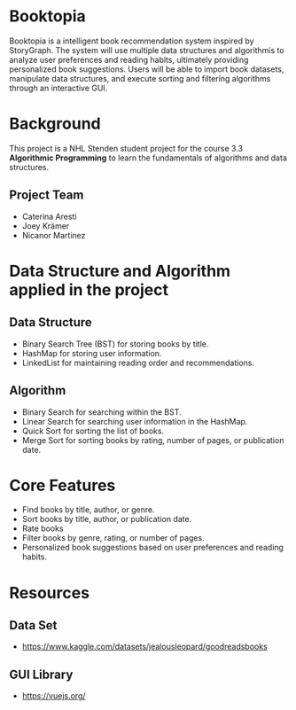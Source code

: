 # Booktopia
Booktopia is a intelligent book recommendation system inspired by StoryGraph. The system will use multiple data structures and algorithmis to analyze user preferences and reading habits, ultimately providing personalized book suggestions. Users will be able to import book datasets, manipulate data structures, and execute sorting and filtering algorithms through an interactive GUI.

# Background
This project is a NHL Stenden student project for the course 3.3 **Algorithmic Programming** to learn the fundamentals of algorithms and data structures.

## Project Team
- Caterina Aresti
- Joey Krämer
- Nicanor Martinez

# Data Structure and Algorithm applied in the project

## Data Structure
- Binary Search Tree (BST) for storing books by title.
- HashMap for storing user information.
- LinkedList for maintaining reading order and recommendations.
## Algorithm
- Binary Search for searching within the BST.
- Linear Search for searching user information in the HashMap.
- Quick Sort for sorting the list of books.
- Merge Sort for sorting books by rating, number of pages, or publication date.

# Core Features
- Find books by title, author, or genre.
- Sort books by title, author, or publication date.
- Rate books
- Filter books by genre, rating, or number of pages.
- Personalized book suggestions based on user preferences and reading habits.

# Resources

## Data Set
- https://www.kaggle.com/datasets/jealousleopard/goodreadsbooks

## GUI Library
- https://vuejs.org/
